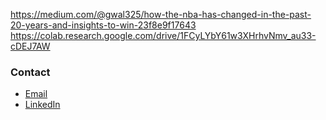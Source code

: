 https://medium.com/@gwal325/how-the-nba-has-changed-in-the-past-20-years-and-insights-to-win-23f8e9f17643
https://colab.research.google.com/drive/1FCyLYbY61w3XHrhvNmv_au33-cDEJ7AW

### Contact
- [Email](mailto:godingwal@icloud.com)
- [LinkedIn](https://www.linkedin.com/in/goding-wal-83b436101/)
